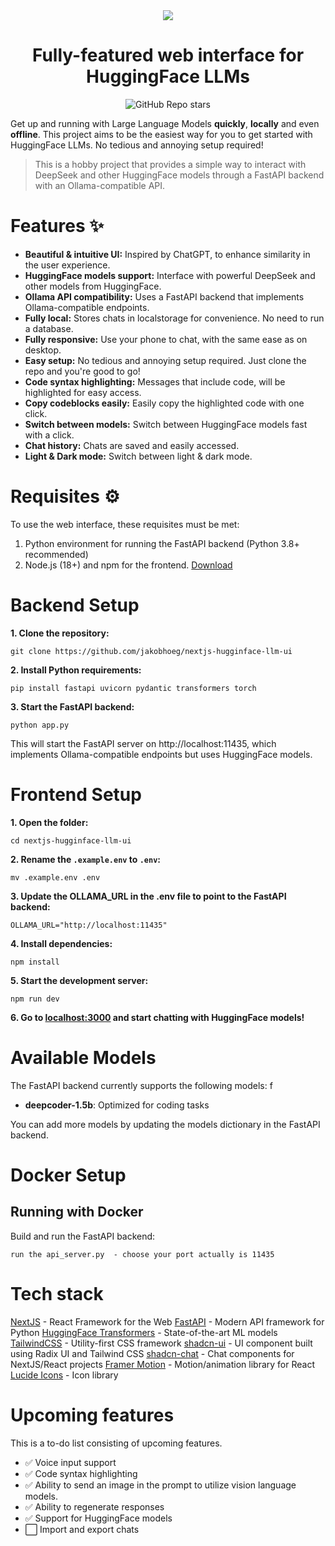 <div align="center">
  <img src="huggingface-nextjs-ui.gif">
</div>

<h1 align="center">
  Fully-featured web interface for HuggingFace LLMs
</h1>

<div align="center">
  
![GitHub Repo stars](https://img.shields.io/github/stars/jakobhoeg/nextjs-hugginface-llm-ui)
  
</div>

Get up and running with Large Language Models **quickly**, **locally** and even **offline**.
This project aims to be the easiest way for you to get started with HuggingFace LLMs. No tedious and annoying setup required!

> This is a hobby project that provides a simple way to interact with DeepSeek and other HuggingFace models through a FastAPI backend with an Ollama-compatible API.

# Features ✨

- **Beautiful & intuitive UI:** Inspired by ChatGPT, to enhance similarity in the user experience.
- **HuggingFace models support:** Interface with powerful DeepSeek and other models from HuggingFace.
- **Ollama API compatibility:** Uses a FastAPI backend that implements Ollama-compatible endpoints.
- **Fully local:** Stores chats in localstorage for convenience. No need to run a database.
- **Fully responsive:** Use your phone to chat, with the same ease as on desktop.
- **Easy setup:** No tedious and annoying setup required. Just clone the repo and you're good to go!
- **Code syntax highlighting:** Messages that include code, will be highlighted for easy access.
- **Copy codeblocks easily:** Easily copy the highlighted code with one click.
- **Switch between models:** Switch between HuggingFace models fast with a click.
- **Chat history:** Chats are saved and easily accessed.
- **Light & Dark mode:** Switch between light & dark mode.

# Requisites ⚙️

To use the web interface, these requisites must be met:

1. Python environment for running the FastAPI backend (Python 3.8+ recommended)
2. Node.js (18+) and npm for the frontend. [Download](https://nodejs.org/en/download)

# Backend Setup

**1. Clone the repository:**

```
git clone https://github.com/jakobhoeg/nextjs-hugginface-llm-ui
```

**2. Install Python requirements:**

```
pip install fastapi uvicorn pydantic transformers torch
```

**3. Start the FastAPI backend:**

```
python app.py
```

This will start the FastAPI server on http://localhost:11435, which implements Ollama-compatible endpoints but uses HuggingFace models.

# Frontend Setup

**1. Open the folder:**

```
cd nextjs-hugginface-llm-ui
```

**2. Rename the `.example.env` to `.env`:**

```
mv .example.env .env
```

**3. Update the OLLAMA_URL in the .env file to point to the FastAPI backend:**

```
OLLAMA_URL="http://localhost:11435"
```

**4. Install dependencies:**

```
npm install
```

**5. Start the development server:**

```
npm run dev
```

**6. Go to [localhost:3000](http://localhost:3000) and start chatting with HuggingFace models!**

# Available Models

The FastAPI backend currently supports the following models:
f
- **deepcoder-1.5b**: Optimized for coding tasks

You can add more models by updating the models dictionary in the FastAPI backend.

# Docker Setup

## Running with Docker

Build and run the FastAPI backend:

```
run the api_server.py  - choose your port actually is 11435
```


# Tech stack

[NextJS](https://nextjs.org/) - React Framework for the Web
[FastAPI](https://fastapi.tiangolo.com/) - Modern API framework for Python
[HuggingFace Transformers](https://huggingface.co/docs/transformers/index) - State-of-the-art ML models
[TailwindCSS](https://tailwindcss.com/) - Utility-first CSS framework
[shadcn-ui](https://ui.shadcn.com/) - UI component built using Radix UI and Tailwind CSS
[shadcn-chat](https://github.com/jakobhoeg/shadcn-chat) - Chat components for NextJS/React projects
[Framer Motion](https://www.framer.com/motion/) - Motion/animation library for React
[Lucide Icons](https://lucide.dev/) - Icon library

# Upcoming features

This is a to-do list consisting of upcoming features.

- ✅ Voice input support
- ✅ Code syntax highlighting
- ✅ Ability to send an image in the prompt to utilize vision language models.
- ✅ Ability to regenerate responses
- ✅ Support for HuggingFace models
- ⬜️ Import and export chats